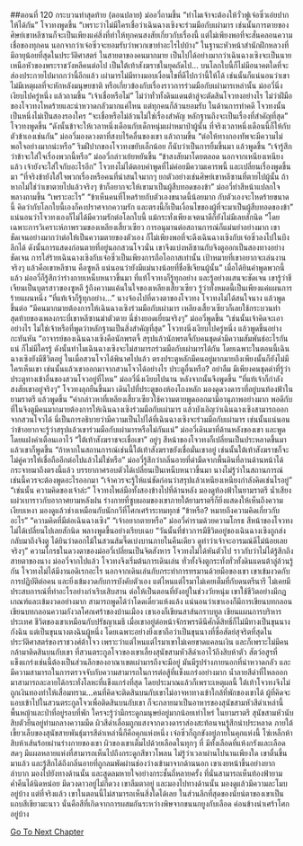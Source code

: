 ##ตอนที่ 120 กระบวนท่าสุดท้าย (ตอนปลาย)
ม่ออวี่ถามขึ้น “ทำไมเจ้าจะต้องให้วั่วฟูเจ๋อซิ่วเอ่ยปากให้ได้กัน”
โจวทงพูดขึ้น “เพราะว่าไม่มีใครเชื่อว่าเฉินฉางเซิงจะร่วมมือกับเผ่ามาร เช่นนั้นการตายของศิษย์เขาหลีซานก็จะเป็นเพียงแค่สิ่งที่ทำให้ทุกคนสงสัยเกี่ยวกับเรื่องนี้ แต่ไม่เพียงพอที่จะสั่นคลอนความเชื่อของทุกคน นอกจากว่าเจ๋อซิ่วจะยอมรับว่าพวกเขาทำอะไรไปบ้าง”
ในฐานะหัวหน้าสำนักฝึกหลวงที่มีอายุน้อยที่สุดในประวัติศาสตร์ ในสายตาของคนมากมาย เป็นไปได้อย่างมากว่าเฉินฉางเซิงจะเป็นนายเหนือหัวของพระราชวังหลีคนต่อไป เป็นใต้เท้าสังฆราชในยุคถัดไป... บนโลกใบนี้ก็ไม่มีอนาคตใดที่จะส่องประกายไปมากกว่านี้อีกแล้ว เผ่ามารไม่มีทางมอบเงื่อนไขที่ดีไปกว่านี้ให้ได้ เช่นนั้นก็แน่นอนว่าเขาไม่มีเหตุผลที่จะหักหลังมนุษยชาติ หรือเกี่ยวข้องกับเรื่องราวการร่วมมือกับเผ่ามารเหล่านั้น
ม่ออวี่นิ่งเงียบไปครู่หนึ่ง แล้วถามขึ้น “เจ้าเชื่อหรือไม่”
ไม่ว่าทั่วทั้งดินแดนต้าลู่จะตัดสินโจวทงอย่างไร ไม่ว่าฝีมือของโจวทงโหดร้ายและน่าหวาดกลัวมากแค่ไหน แต่ทุกคนก็ล้วนยอมรับ ในด้านการทำคดี โจวทงนั้นเป็นหนึ่งไม่เป็นสองรองใคร
“จะเชื่อหรือไม่ล้วนไม่ใช่เรื่องสำคัญ หลักฐานถึงจะเป็นเรื่องที่สำคัญที่สุด” โจวทงพูดขึ้น “ดังนั้นข้าจะให้เวลาหนึ่งเดือนกับเด็กหนุ่มเผ่าหมาป่าผู้นั้น ที่จริงเวลาหนึ่งเดือนนี้ก็ให้กับตัวข้าเองเช่นกัน”
ม่ออวี่มองดวงตาที่สงบไร้คลื่นของเขา แล้วถามขึ้น “ต่อให้ทางกองทัพจะมีความไม่พอใจอย่างมากน่ะหรือ”
ริมฝีปากของโจวทงขยับเล็กน้อย ก็นับว่าเป็นการยิ้มขึ้นมา แล้วพูดขึ้น “เจ้ารู้สึกว่าข้าจะใส่ใจเรื่องพวกนี้หรือ”
ม่ออวี่กล่าวเย้ยหยันขึ้น “ข้าสงสัยมาโดยตลอด นอกจากเหนียงเหนียงแล้ว เจ้ายังจะใส่ใจกับอะไรอีก”
โจวทงไม่ได้ตอบคำพูดที่ไม่ค่อยมีความเคารพนี้ และเปลี่ยนเรื่องพูดขึ้นมา “ที่จริงข้ายังใส่ใจพวกเรื่องหรือคนที่น่าสนใจมากๆ ยกตัวอย่างเช่นศิษย์เขาหลีซานที่ตายไปผู้นั้น ถ้าหากไม่ใช่ว่าเขาตายไปแล้วจริงๆ ข้าก็อยากจะให้เขามาเป็นผู้สืบทอดของข้า”
ม่ออวี่ทำสีหน้าแปลกใจ พลางถามขึ้น “เพราะอะไร”
“ข้าเห็นคนที่โหดร้ายกับตัวเองขนาดนี้น้อยมาก กับตัวเองจะโหดร้ายขนาดนี้ คิดว่ากับโลกใบนี้เองก็คงปราศจากความรัก และตรงนี้ก็เป็นเงื่อนไขของผู้ที่จะมาเป็นผู้สืบทอดของข้า”
แน่นอนว่าโจวทงเองก็ไม่ได้มีความรักต่อโลกใบนี้ แม้กระทั่งเพียงเจตนาดีก็ยังไม่มีเลยสักนิด “โดยเฉพาะการวิเคราะห์ภาพรวมของเหลียงเสี้ยวเซียว การอนุมานต่อสถานการณ์ก็แม่นยำอย่างมาก เขาชัดเจนอย่างมากว่าต่อให้เป็นความตายของตัวเอง ก็ไม่เพียงพอที่จะดึงเฉินฉางเซิงกับเจ๋อซิ่วลงไปในบึงลึกได้ ดังนั้นการแสดงก่อนตายที่อยู่นอกสวนโจวนั่น เขาจึงแบ่งหลีซานกับจิงตูออกเป็นสองทางอย่างชัดเจน การใส่ร้ายเฉินฉางเซิงกับเจ๋อซิ่วเป็นเพียงการถือโอกาสเท่านั้น เป้าหมายที่เขาอยากจะเล่นงานจริงๆ แล้วคือเขาหลีซาน คือซูหลี แน่นอนว่ายังมีแม่นางน้อยที่ชื่อชีเจียนผู้นั้น”
เมื่อได้ยินคำพูดพวกนี้แล้ว ม่ออวี่ก็รู้สึกว่าร่างกายเหน็บหนาวขึ้นมา ที่แท้โจวทงก็รู้ทุกอย่าง และรู้อย่างแสนจะชัดเจน เขารู้ว่าชีเจียนเป็นบุตรสาวของซูหลี รู้ถึงความแค้นในใจของเหลียงเสี้ยวเซียว รู้ว่าทั้งหมดนี้เป็นเพียงแค่แผนการร้ายแผนหนึ่ง
“ที่แท้เจ้าก็รู้ทุกอย่าง...” นางจ้องไปที่ดวงตาของโจวทง
โจวทงไม่ได้สนใจนาง แล้วพูดขึ้นต่อ “มีคนมากมายต้องการให้เฉินฉางเซิงร่วมมือกับเผ่ามาร เหลียงเสี้ยวเซียวก็เลยใช้กระบวนท่าสุดท้ายของเพลงกระบี่เขาหลีซานฆ่าตัวตาย นี่ช่างยอดเยี่ยมจริงๆ”
ม่ออวี่พูดขึ้น “เช่นนั้นเจ้าคิดจะเอาอย่างไร ไม่ใช่เจ้าหรือที่พูดว่าหลักฐานเป็นสิ่งสำคัญที่สุด”
โจวทงนิ่งเงียบไปครู่หนึ่ง แล้วพูดขึ้นอย่างกะทันหัน “อาจารย์ของเฉินฉางเซิงคือนักพรตจี้ สรุปแล้วนักพรตจี้กับคนชุดดำมีความสัมพันธ์อะไรกันแน่ ก็ไม่มีใครรู้ ดังนั้นทำไมเฉินฉางเซิงจะไม่สามารถร่วมมือกับเผ่ามารได้กัน โดยเฉพาะในตอนนี้เฉินฉางเซิงยังมีชีวิตอยู่ ในเมื่อสวนโจวได้พินาศไปแล้ว ตรงประตูหลักมีคนอยู่มากมายถึงเพียงนั้นก็ยังไม่มีใครเห็นเขา เช่นนั้นแล้วเขาออกมาจากสวนโจวได้อย่างไร ประตูอื่นหรือ? อย่าลืม มีเพียงคนชุดดำที่รู้ว่าประตูทางเข้าอื่นของสวนโจวอยู่ที่ไหน”
ม่ออวี่นิ่งเงียบไปนาน หลังจากนั้นจึงพูดขึ้น “ที่แท้เจ้าก็กำลังสงสัยเขาอยู่จริงๆ”
โจวทงลุกยืนขึ้นมา เดินไปที่ประตูของห้องโถงหลัก มองดูดวงดาราที่อยู่บนท้องฟ้าในยามราตรี แล้วพูดขึ้น “คำกล่าวหาที่เหลียงเสี้ยวเซียวใช้ความตายพูดออกมามีอานุภาพอย่างมาก พอดีกับที่ในจิงตูมีคนมากมายต้องการให้เฉินฉางเซิงร่วมมือกับเผ่ามาร แล้วบังเอิญว่าเฉินฉางเซิงสามารถออกจากสวนโจวได้ นี่เป็นการอธิบายว่ามีความเป็นไปได้ที่เฉินฉางเซิงจะร่วมมือกับเผ่ามาร เช่นนั้นแน่นอนว่าข้าอยากจะรู้ว่าสรุปแล้วเขาร่วมมือกับเผ่ามารหรือไม่กันแน่”
ม่ออวี่เดินมาที่ด้านหลังของเขา และพูดโดยแฝงคำเตือนเอาไว้ “ใต้เท้าสังฆราชจะเชื่อเขา”
อยู่ๆ สีหน้าของโจวทงก็เปลี่ยนเป็นประหลาดขึ้นมา แล้วเขาก็พูดขึ้น “ถ้าหากในสถานการณ์เช่นนี้ใต้เท้าสังฆราชยังเชื่อมั่นเขาอยู่ เช่นนั้นใต้เท้าสังฆราชก็จะไม่คู่ควรให้เชื่อถืออีกต่อไปแล้วไม่ใช่หรือ”
ม่ออวี่รู้สึกว่ากลิ่นอายที่ดำมืดจากพื้นดินที่ลานด้านหน้าได้กระจายมาถึงตรงนี้แล้ว บรรยากาศรอบตัวได้เปลี่ยนเป็นเหน็บหนาวขึ้นมา นางไม่รู้ว่าในสถานการณ์เช่นนี้ควรจะต้องพูดอะไรออกมา
“เจ้าควรจะรู้ให้แน่ชัดก่อนว่าสรุปแล้วเหนียงเหนียงกำลังคิดเช่นไรอยู่”
“เช่นนั้น ความคิดของเจ้าล่ะ”
โจวทงไพล่มือทั้งสองข้างไปที่ด้านหลัง มองดูท้องฟ้าในยามราตรี น้ำเสียงแผ่วเบาราวกับอากาศยามหลังฝน ร่างกายที่ซูบผอมของเขาภายใต้ยามราตรีก็ยิ่งแสดงให้เห็นถึงความเงียบเหงา มองดูแล้วช่างเหมือนกับนักกวีที่โศกเศร้าระทมทุกข์
“ข้าหรือ? หมายถึงความคิดเกี่ยวกับอะไร”
“ความคิดที่มีต่อเฉินฉางเซิง”
“เจ้าอยากตายหรือ” ม่ออวี่คำรามด้วยความโกรธ
สีหน้าของโจวทงไม่ได้เปลี่ยนไปเลยสักนิด พลางพูดขึ้นอย่างเรียบเฉย “วันนั้นที่ข่าวการมีชีวิตอยู่ของเฉินฉางเซิงถูกส่งกลับมาถึงจิงตู ได้ยินว่าดอกไม้ในสวนส้มจี๊ดเบ่งบานภายในคืนเดียว ดูท่าว่าเจ้าจะอารมณ์ดีไม่น้อยเลยจริงๆ”
ความโกรธในดวงตาของม่ออวี่เปลี่ยนเป็นจิตสังหาร
โจวทงไม่ได้หันตัวไป ราวกับว่าไม่ได้รู้สึกถึงสายตาของนาง
ม่ออวี่จากไปแล้ว โจวทงจึงเริ่มต้นการเดินเล่น
ทั่วทั้งจิงตูกระทั่งทั่วทั้งดินแดนต้าลู่ล้วนรู้กัน โจวทงไม่ได้มีงานอดิเรกอะไร นอกจากเดินเล่นกับกระทำการทรมานด้วยมือของเขา
เขาเข้มงวดกับการปฏิบัติต่อคน และยิ่งเข้มงวดกับการบังคับตัวเอง แต่ไหนแต่ไรมาไม่เคยเต็มที่กับดนตรีนารี ไม่เคยมีประสบการณ์ที่ทำอะไรอย่างกำเริบเสิบสาน ต่อให้เป็นตอนที่ยังอยู่ในช่วงวัยหนุ่ม เขาใช้ชีวิตอย่างมีกฎเกณฑ์และเข้มงวดอย่างมาก สามารถพูดได้ว่าโดดเดี่ยวแห้งแล้ง แน่นอนว่าเขาเองก็มีการเขียนบทกลอน เขียนบทกลอนความกังวลโศกเศร้าของบ้านเมือง เขาเองก็เขียนสาส์นกราบทูล เขียนแผนการบริหารประเทศ ชีวิตของเขาเหมือนกับปรัชญาเมธี เมื่อเขาอยู่ต่อหน้าจักรพรรดินีศักดิ์สิทธิ์ก็ไม่มีทางเป็นขุนนางกังฉิน แต่เป็นขุนนางตงฉินผู้หนึ่ง โดยเฉพาะอย่างยิ่งเขาถือว่าเป็นขุนนางที่ซื่อสัตย์สุจริตที่สุดในประวัติศาสตร์ของราชวงศ์ต้าโจว เพราะว่าแต่ไหนแต่ไรมาเขาไม่เคยขาดแคลนเงิน และก็เพราะไม่มีคนกล้ามาติดสินบนกับเขา
ที่สวนตระกูลโจวของเขาเลี้ยงสุนัขสามหัวสีดำเอาไว้ถึงสิบห้าตัว สัตว์อสูรที่แข็งแกร่งเช่นนี้ต้องเป็นส่วนลึกของอาณาเขตเผ่ามารถึงจะมีอยู่ มันมีรูปร่างภายนอกที่น่าหวาดกลัว และมีความสามารถในการตรวจจับกับความสามารถในการต่อสู้ที่แข็งแกร่งอย่างมาก น้ำลายสีดำที่ไหลออกมาสามารถละลายได้กระทั่งโลหะที่แข็งแกร่งที่สุด โดยประมาณแล้วก็เพราะเหตุผลนี้ ใต้เท้าโจวทงจึงไม่ถูกเงินทองทำให้เสื่อมทราม...คนที่คิดจะติดสินบนกับเขาไม่อาจหาทางเข้าใกล้ที่พักของเขาได้ ผู้ที่คิดจะแอบเข้าไปในสวนตระกูลโจวเพื่อติดสินบนกับเขา ก็จะกลายมาเป็นอาหารของสุนัขสามหัวสีดำเหล่านี้ พื้นหญ้าและป่าที่อยู่รอบที่พัก ใครจะรู้ว่ามีกระดูกมนุษย์อยู่มากน้อยเท่าไหร่ ในยามราตรี สุนัขสามหัวนับสิบตัวยืนอยู่ท่ามกลางความมืด ผิวสีดำเลื่อมถูกแสงจากดวงดาราส่องสะท้อนจนรู้สึกน่าประหลาด ภายใต้เขี้ยวเล็บของสุนัขสายพันธุ์มารสีดำเหล่านี้ก็คือคุกแห่งหนึ่ง
เจ๋อซิ่วก็ถูกขังอยู่ภายในคุกแห่งนี้ โซ่เหล็กห้าสิบห้าเส้นร้อยผ่านร่างกายของเขา ผิวของเขาเต็มไปด้วยเลือดในทุกๆ ที่ มีทั้งเลือดที่แห้งกรังและเลือดสดๆ มีแผลหลายแห่งที่สามารถเห็นไปถึงกระดูกสีขาวโพลน
ไม่รู้ว่าเวลาผ่านไปนานเพียงใด เขาตื่นขึ้นมาแล้ว และรู้สึกได้ถึงกลิ่นอายที่ถูกลมพัดผ่านช่องว่างเข้ามาจากด้านนอก เขาเงยหน้าขึ้นอย่างยากลำบาก มองไปยังทางด้านนั้น และสูดลมหายใจอย่างกระชั้นถี่หลายครั้ง
ที่นั่นสามารถเห็นท้องฟ้ายามค่ำคืนได้นิดหน่อย มีดวงดาวอยู่ไม่กี่ดวง เขาลืมตาอยู่ และมองไปทางด้านนั้น มองดูแล้วมีความละโมบอยู่บ้าง แต่ที่จริงแล้ว เขาในตอนนี้ไม่สามารถเห็นสิ่งใดได้เลย
ในส่วนลึกที่สุดของนัยน์ตาของเขาเป็นแถบสีเขียวมะนาว
นั่นคือสีที่เกิดจากการผสมกันระหว่างพิษจากขนนกยูงกับเลือด
ค่อนข้างน่าเศร้าโศกอยู่บ้าง


[Go To Next Chapter]( ./407.md)